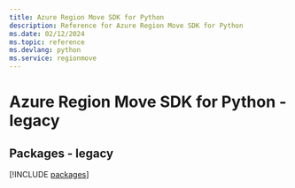 ```yaml
---
title: Azure Region Move SDK for Python
description: Reference for Azure Region Move SDK for Python
ms.date: 02/12/2024
ms.topic: reference
ms.devlang: python
ms.service: regionmove
---
```

# Azure Region Move SDK for Python - legacy
## Packages - legacy
[!INCLUDE [packages](region-move-index.md)]